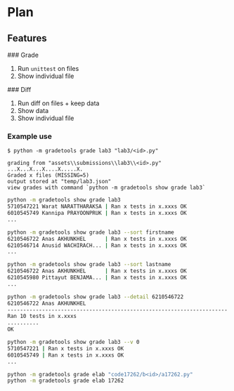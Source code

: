 # Plan

## Features

\### Grade

1. Run `unittest` on files
2. Show individual file  

\### Diff

1. Run diff on files + keep data
2. Show data
3. Show individual file

### Example use

```
$ python -m gradetools grade lab3 "lab3/<id>.py"

grading from "assets\\submissions\\lab3\\<id>.py"
...X...X...X....X.....X.
Graded x files (MISSING=5)
output stored at "temp/lab3.json"
view grades with command `python -m gradetools show grade lab3`
```

```sh
python -m gradetools show grade lab3
5710547221 Warat NARATTHARAKSA | Ran x tests in x.xxxs OK
6010545749 Kannipa PRAYOONPRUK | Ran x tests in x.xxxs OK
...
```

```sh
python -m gradetools show grade lab3 --sort firstname
6210546722 Anas AKHUNKHEL      | Ran x tests in x.xxxs OK
6210546714 Anusid WACHIRACH... | Ran x tests in x.xxxs OK
...
```

```sh
python -m gradetools show grade lab3 --sort lastname
6210546722 Anas AKHUNKHEL      | Ran x tests in x.xxxs OK
6210545980 Pittayut BENJAMA... | Ran x tests in x.xxxs OK
...
```

```sh
python -m gradetools show grade lab3 --detail 6210546722
6210546722 Anas AKHUNKHEL
----------------------------------------------------------------------
Ran 10 tests in x.xxxs
..........
OK
```

```sh
python -m gradetools show grade lab3 --v 0
5710547221 | Ran x tests in x.xxxs OK
6010545749 | Ran x tests in x.xxxs OK
...
```

```sh
python -m gradetools grade elab "code17262/b<id>/a17262.py"
python -m gradetools grade elab 17262
```
